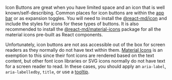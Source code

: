 Icon Buttons are great when you have limited space and an icon that is well
known/self-describing. Common places for icon buttons are within the
[app bar](/packages/app-bar) or as expansion toggles. You will need to install
the [@react-md/icon](/packages/icon) and include the styles for icons for these
types of buttons. It is also recommended to install the
[@react-md/material-icons](/packages/material-icons) package for all the
material icons pre-built as React components.

Unfortunately, icon buttons are not ass accessible out of the box for screen
readers as they normally do not have text within them.
[Material Icons](https://design.google.com/icons/) is an exemption to this since
their font icons are rendered based on the text content, but other font icon
libraries or SVG icons normally do not have text for a screen reader to read. In
these cases, you should apply an `aria-label`, `aria-labelledby`, `title`, or
use a [tooltip](/packages/tooltip).
